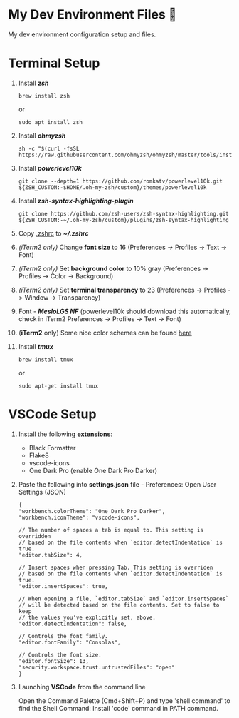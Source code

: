 # My Dev Environment Files 🚀
My dev environment configuration setup and files.

# Terminal Setup
1. Install ***zsh*** 
    ```
    brew install zsh
    ```
    or
    ```
    sudo apt install zsh
    ```
2. Install ***ohmyzsh***
    ```
    sh -c "$(curl -fsSL https://raw.githubusercontent.com/ohmyzsh/ohmyzsh/master/tools/install.sh)"
    ```

3. Install ***powerlevel10k***
    ```
    git clone --depth=1 https://github.com/romkatv/powerlevel10k.git ${ZSH_CUSTOM:-$HOME/.oh-my-zsh/custom}/themes/powerlevel10k
    ```

4. Install ***zsh-syntax-highlighting-plugin***
    ```
    git clone https://github.com/zsh-users/zsh-syntax-highlighting.git ${ZSH_CUSTOM:-~/.oh-my-zsh/custom}/plugins/zsh-syntax-highlighting
    ```

5. Copy [.zshrc](.zshrc) to ***~/.zshrc***

6. *(iTerm2 only)* Change **font size** to 16 (Preferences -> Profiles -> Text -> Font)

7. *(iTerm2 only)* Set **background color** to 10% gray (Preferences -> Profiles -> Color -> Background)

8. *(iTerm2 only)* Set **terminal transparency** to 23 (Preferences -> Profiles -> Window -> Transparency)

9. Font - ***MesloLGS NF*** (powerlevel10k should download this automatically, check in iTerm2 Preferences -> Profiles -> Text -> Font)

10. (**iTerm2** only) Some nice color schemes can be found [here](https://iterm2colorschemes.com/)

11. Install ***tmux***
    ```
    brew install tmux
    ```
    or
    ```
    sudo apt-get install tmux
    ```

# VSCode Setup
1. Install the following **extensions**:
    * Black Formatter 
    * Flake8
    * vscode-icons 
    * One Dark Pro (enable One Dark Pro Darker)

2. Paste the following into **settings.json** file - Preferences: Open User Settings (JSON)
    ```
    {
    "workbench.colorTheme": "One Dark Pro Darker",
    "workbench.iconTheme": "vscode-icons",

    // The number of spaces a tab is equal to. This setting is overridden
    // based on the file contents when `editor.detectIndentation` is true.
    "editor.tabSize": 4,

    // Insert spaces when pressing Tab. This setting is overriden
    // based on the file contents when `editor.detectIndentation` is true.
    "editor.insertSpaces": true,

    // When opening a file, `editor.tabSize` and `editor.insertSpaces`
    // will be detected based on the file contents. Set to false to keep
    // the values you've explicitly set, above.
    "editor.detectIndentation": false,

    // Controls the font family.
    "editor.fontFamily": "Consolas",

    // Controls the font size.
    "editor.fontSize": 13,
    "security.workspace.trust.untrustedFiles": "open"
    }
    ```

3. Launching **VSCode** from the command line

    Open the Command Palette (Cmd+Shift+P) and type 'shell command' to find the Shell Command: Install 'code' command in PATH command.